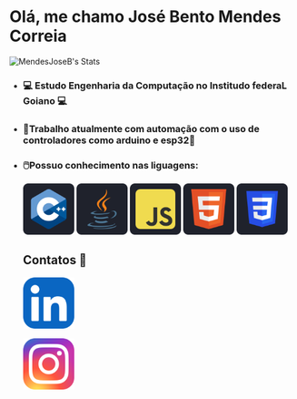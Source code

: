 # Olá, me chamo José Bento Mendes Correia 


![MendesJoseB's Stats](https://github-readme-stats.vercel.app/api?username=MendesJoseB&theme=gotham&show_icons=true&hide_border=true&count_private=true)   
- ### :computer: Estudo Engenharia da Computação no Institudo federaL Goiano :computer:
 
- ### 🔌Trabalho atualmente com automação com o uso de controladores como arduino e esp32🔌
  
- ### 🖱️Possuo conhecimento nas liguagens:


    <img src="https://raw.githubusercontent.com/gui-bus/TechIcons/70f9ca213e35be00f41c0350d77c238c999db688/Dark/C++.svg"  height = "90" />    <img src="https://raw.githubusercontent.com/gui-bus/TechIcons/70f9ca213e35be00f41c0350d77c238c999db688/Dark/Java.svg" height = "90">    <img src= "https://github.com/gui-bus/TechIcons/raw/main/Dark/Javascript.svg" height = "90"> <img src="https://raw.githubusercontent.com/gui-bus/TechIcons/70f9ca213e35be00f41c0350d77c238c999db688/Dark/HTML.svg" height = "90">  <img src= "https://raw.githubusercontent.com/gui-bus/TechIcons/70f9ca213e35be00f41c0350d77c238c999db688/Dark/CSS.svg" height = "90">
   

    ## Contatos 📱

                                                                                                                                                
   <a href="://www.linkedin.com/in/joseBentoM"><img src="https://github.com/tandpfun/skill-icons/blob/main/icons/LinkedIn.svg" target="_blank" height = 90></a>

    <a href=https://www.instagram.com/josebento_mendes><img src="https://github.com/tandpfun/skill-icons/blob/main/icons/Instagram.svg" target="_blank" height = 90></a> 
